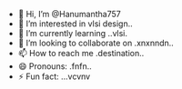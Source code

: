- 👋 Hi, I’m @Hanumantha757
- 👀 I’m interested in vlsi design..
- 🌱 I’m currently learning ..vlsi.
- 💞️ I’m looking to collaborate on .xnxnndn..
- 📫 How to reach me .destination..
- 😄 Pronouns: .fnfn..
- ⚡ Fun fact: ...vcvnv

<!---
Hanumantha757/Hanumantha757 is a ✨ special ✨ repository because its `README.md` (this file) appears on your GitHub profile.
You can click the Preview link to take a look at your changes.
--->
